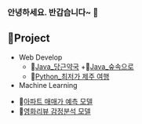 ### 안녕하세요. 반갑습니다~ 👋

## 🔗Project

* Web Develop
  + 🥕[Java_당근약국](https://github.com/leedain0301/JAVA-Spring-Carrot_Pharmacy)
  +🌳[Java_숲속으로](https://github.com/leedain0301/JAVA-Spring-Into_the_Forest_back)
  + 🍊[Python_최저가 제주 여행](https://github.com/leedain0301/Python-Flask-Fly_Jeju)
* Machine Learning
- 🏢[아파트 매매가 예측 모델](https://github.com/leedain0301/Modeling-Apartment-sales-price-forecast)
- 🎥[영화리뷰 감정분석 모델](https://github.com/leedain0301/Modeling-Movie-Review-Sentiment)
